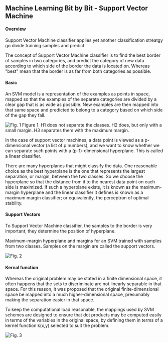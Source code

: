 ## Machine Learning Bit by Bit - Support Vector Machine

#### Overview

Support Vector Machine classifier applies yet another classification streatgy go divide training samples and predict.

The concept of Support Vector Machine classifier is to find the best border of samples in two categories, and predict the category of new data according to which side of the border the data is located on. Whereas "best" mean that the border is as far from both  categories as possible.

#### Basic

An SVM model is a representation of the examples as points in space, mapped so that the examples of the separate categories are divided by a clear gap that is as wide as possible. New examples are then mapped into that same space and predicted to belong to a category based on which side of the gap they fall.

![Fig. 1](https://upload.wikimedia.org/wikipedia/commons/thumb/b/b5/Svm_separating_hyperplanes_%28SVG%29.svg/277px-Svm_separating_hyperplanes_%28SVG%29.svg.png)
Figure 1. H1 does not separate the classes. H2 does, but only with a small margin. H3 separates them with the maximum margin.

In the case of support vector machines, a data point is viewed as a p-dimensional vector (a list of p numbers), and we want to know whether we can separate such points with a (p-1)-dimensional hyperplane. This is called a linear classifier.

There are many hyperplanes that might classify the data. One reasonable choice as the best hyperplane is the one that represents the largest separation, or margin, between the two classes. So we choose the hyperplane so that the distance from it to the nearest data point on each side is maximized. If such a hyperplane exists, it is known as the maximum-margin hyperplane and the linear classifier it defines is known as a maximum margin classifier; or equivalently, the perceptron of optimal stability.

#### Support Vectors

To Support Vector Machine classifier, the samples to the border is very important, they determine the position of hyperplane.

Maximum-margin hyperplane and margins for an SVM trained with samples from two classes. Samples on the margin are called the support vectors.

![Fig. 2](https://upload.wikimedia.org/wikipedia/commons/thumb/2/2a/Svm_max_sep_hyperplane_with_margin.png/445px-Svm_max_sep_hyperplane_with_margin.png)


#### Kernal function

Whereas the original problem may be stated in a finite dimensional space, it often happens that the sets to discriminate are not linearly separable in that space. For this reason, it was proposed that the original finite-dimensional space be mapped into a much higher-dimensional space, presumably making the separation easier in that space.

To keep the computational load reasonable, the mappings used by SVM schemes are designed to ensure that dot products may be computed easily in terms of the variables in the original space, by defining them in terms of a kernel function k(x,y) selected to suit the problem.

![Fig. 3](https://upload.wikimedia.org/wikipedia/commons/thumb/f/fe/Kernel_Machine.svg/640px-Kernel_Machine.svg.png)


